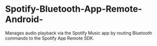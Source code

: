 # Spotify-Bluetooth-App-Remote-Android-
Manages audio playback via the Spotify Music app by routing Bluetooth commands to the Spotify App Remote SDK.
